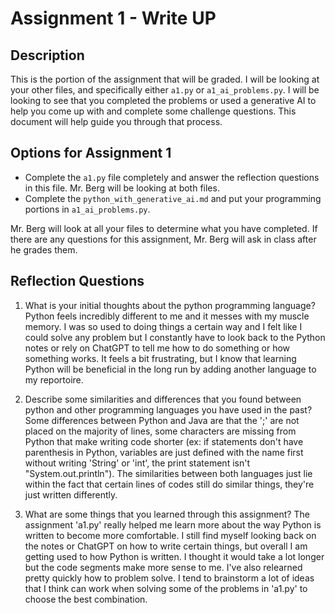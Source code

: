 # Assignment 1 - Write UP

## Description
This is the portion of the assignment that will be graded.  I will be looking at your other files, and specifically either `a1.py` or `a1_ai_problems.py`.  I will be looking to see that you completed the problems or used a generative AI to help you come up with and complete some challenge questions.  This document will help guide you through that process.

## Options for Assignment 1
- Complete the `a1.py` file completely and answer the reflection questions in this file.  Mr. Berg will be looking at both files.
- Complete the `python_with_generative_ai.md` and put your programming portions in `a1_ai_problems.py`.

Mr. Berg will look at all your files to determine what you have completed.  If there are any questions for this assignment, Mr. Berg will ask in class after he grades them.


## Reflection Questions

1. What is your initial thoughts about the python programming language?
Python feels incredibly different to me and it messes with my muscle memory. I was so used to doing things a certain way and I felt like I could solve any problem but I constantly have to look back to the Python notes or rely on ChatGPT to tell me how to do something or how something works. It feels a bit frustrating, but I know that learning Python will be beneficial in the long run by adding another language to my reportoire.


2. Describe some similarities and differences that you found between python and other programming languages you have used in the past?
Some differences between Python and Java are that the ';' are not placed on the majority of lines, some characters are missing from Python that make writing code shorter (ex: if statements don't have parenthesis in Python, variables are just defined with the name first without writing 'String' or 'int', the print statement isn't "System.out.println"). The similarities between both languages just lie within the fact that certain lines of codes still do similar things, they're just written differently.


3. What are some things that you learned through this assignment?
The assignment 'a1.py' really helped me learn more about the way Python is written to become more comfortable. I still find myself looking back on the notes or ChatGPT on how to write certain things, but overall I am getting used to how Python is written. I thought it would take a lot longer but the code segments make more sense to me. I've also relearned pretty quickly how to problem solve. I tend to brainstorm a lot of ideas that I think can work when solving some of the problems in 'a1.py' to choose the best combination.